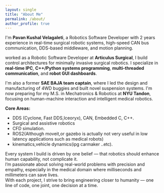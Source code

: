 ```yaml
---
layout: single
title: "About Me"
permalink: /about/
author_profile: true
---
```


I'm **Pavan Kushal Velagaleti**, a Robotics Software Developer with 2 years experience in real-time surgical robotic systems, high-speed CAN bus communication, DDS-based middleware, and motion planning.

worked as a Robotic Software Developer at **Articulus Surgical**, I build control architectures for minimally invasive surgical robotics. I specialize in **real-time IPC**, **C++/Python systems programming**, **multi-threaded communication**, and **robot GUI dashboards**.

I'm also a former **SAE BAJA team captain**, where I led the design and manufacturing of 4WD buggies and built novel suspension systems. I'm now preparing for my M.S. in Mechatronics & Robotics at **NYU Tandon**, focusing on human-machine interaction and intelligent medical robotics.

**Core Areas:**
- DDS (Cyclone, Fast DDS,Iceoryx), CAN, Embedded C, C++.
- Surgical and assistive robotics
- CFD simulation.
- ROS2(Although moveit,or gazebo is actually not very useful in low latency applications such as medical robots)
- kinematics,vehicle dynamics(ipg carmaker ..etc).

Every system I build is driven by one belief — that robotics should enhance human capability, not complicate it.  
I’m passionate about solving real-world problems with precision and empathy, especially in the medical domain where milliseconds and millimeters can save lives.  
With each project, I strive to bring engineering closer to humanity — one line of code, one joint, one decision at a time.
